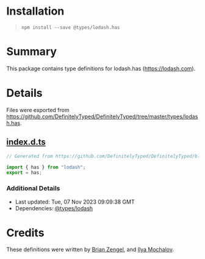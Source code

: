# Installation
> `npm install --save @types/lodash.has`

# Summary
This package contains type definitions for lodash.has (https://lodash.com).

# Details
Files were exported from https://github.com/DefinitelyTyped/DefinitelyTyped/tree/master/types/lodash.has.
## [index.d.ts](https://github.com/DefinitelyTyped/DefinitelyTyped/tree/master/types/lodash.has/index.d.ts)
````ts
// Generated from https://github.com/DefinitelyTyped/DefinitelyTyped/blob/master/types/lodash/scripts/generate-modules.ts

import { has } from "lodash";
export = has;

````

### Additional Details
 * Last updated: Tue, 07 Nov 2023 09:09:38 GMT
 * Dependencies: [@types/lodash](https://npmjs.com/package/@types/lodash)

# Credits
These definitions were written by [Brian Zengel](https://github.com/bczengel), and [Ilya Mochalov](https://github.com/chrootsu).
